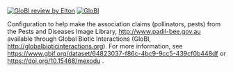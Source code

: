 [![GloBI review by Elton](https://github.com/globalbioticinteractions/padil-bee/actions/workflows/review.yml/badge.svg)](https://github.com/globalbioticinteractions/padil-bee/actions) [![GloBI](http://api.globalbioticinteractions.org/interaction.svg?accordingTo=globi:globalbioticinteractions/padil-bee)](http://globalbioticinteractions.org/?accordingTo=globi:globalbioticinteractions/padil-bee) 

Configuration to help make the association claims (pollinators, pests) from the Pests and Diseases Image Library, http://www.padil-bee.gov.au available through Global Biotic Interactions (GloBI, http://globalbioticinteractions.org). For more information, see https://www.gbif.org/dataset/64823037-f86c-4bc9-9cc5-439cf0b448df or  https://doi.org/10.15468/mexodu  .
